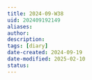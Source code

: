 ```yaml
---
title: 2024-09-W38
uid: 202409192149
aliases: 
author: 
description: 
tags: [diary]
date-created: 2024-09-19
date-modified: 2025-02-10
status: 
---
```

